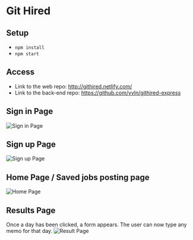 # Git Hired

## Setup
- ```npm install```
- ```npm start```

## Access
- Link to the web repo: http://githired.netlify.com/
- Link to the back-end repo: https://github.com/yvln/githired-express

## Sign in Page
![Sign in Page](https://img15.hostingpics.net/pics/854620Capturedecran20171218a154133.png)

## Sign up Page
![Sign up Page](https://img15.hostingpics.net/pics/435910Capturedecran20171218a154142.png)

## Home Page / Saved jobs posting page
![Home Page](https://img15.hostingpics.net/pics/998089Capturedecran20171218a124135.png)

## Results Page
Once a day has been clicked, a form appears. The user can now type any memo for that day.
![Result Page](https://img15.hostingpics.net/pics/762339Capturedecran20171218a124222.png)
